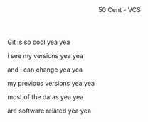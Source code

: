 <header> 50 Cent - VCS </header>
Git is so cool yea yea 

i see my versions yea yea 

and i can change yea yea 

my previous versions yea yea 

most of the datas yea yea 

are software related yea yea
